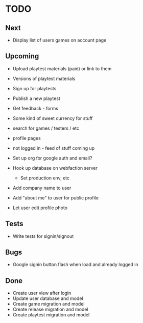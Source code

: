 
# TODO

## Next

* Display list of users games on account page

## Upcoming

* Upload playtest materials (paid) or link to them
* Versions of playtest materials
* Sign up for playtests
* Publish a new playtest
* Get feedback - forms
* Some kind of sweet currency for stuff
* search for games / testers / etc
* profile pages
* not logged in - feed of stuff coming up

* Set up org for google auth and email?
* Hook up database on webfaction server
  * Set production env, etc
* Add company name to user
* Add "about me" to user for public profile
* Let user edit profile photo

## Tests

* Write tests for signin/signout

## Bugs

* Google signin button flash when load and already logged in

## Done

* Create user view after login
* Update user database and model
* Create game migration and model
* Create release migration and model
* Create playtest migration and model
